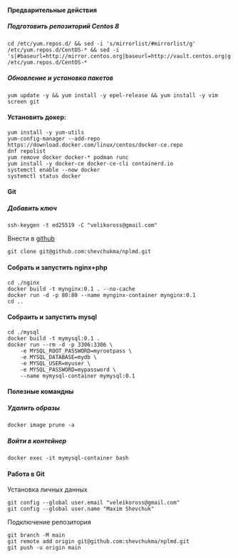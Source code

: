 #### Предварительные действия
##### Подготовить репозиторий Centos 8
```
cd /etc/yum.repos.d/ && sed -i 's/mirrorlist/#mirrorlist/g' /etc/yum.repos.d/CentOS-* && sed -i 's|#baseurl=http://mirror.centos.org|baseurl=http://vault.centos.org|g' /etc/yum.repos.d/CentOS-*
```
##### Обновление и установка пакетов
```
yum update -y && yum install -y epel-release && yum install -y vim screen git
```

#### Установить докер:
```
yum install -y yum-utils
yum-config-manager --add-repo https://download.docker.com/linux/centos/docker-ce.repo
dnf repolist
yum remove docker docker-* podman runc
yum install -y docker-ce docker-ce-cli containerd.io
systemctl enable --now docker
systemctl status docker
```
#### Git
##### Добавить ключ
```
ssh-keygen -t ed25519 -C "velikoross@gmail.com"
```
Внести в [github](https://github.com/settings/keys)
```
git clone git@github.com:shevchukma/nplmd.git
```

#### Собрать и запустить nginx+php
```
cd ./nginx
docker build -t mynginx:0.1 . --no-cache
docker run -d -p 80:80 --name mynginx-container mynginx:0.1
cd ..
```

#### Собраить и запустить mysql
```
cd ./mysql
docker build -t mymysql:0.1 .
docker run --rm -d -p 3306:3306 \
    -e MYSQL_ROOT_PASSWORD=myrootpass \
    -e MYSQL_DATABASE=mydb \
    -e MYSQL_USER=myuser \
    -e MYSQL_PASSWORD=mypassword \
    --name mymysql-container mymysql:0.1
```

#### Полезные командны
##### Удалить образы
```
docker image prune -a
```

##### Войти в контейнер
```
docker exec -it mymysql-container bash
```
#### Работа в Git
Установка личных данных
```
git config --global user.email "veleikoross@gmail.com"
git config --global user.name "Maxim Shevchuk"
```
Подключение репозитория
```
git branch -M main
git remote add origin git@github.com:shevchukma/nplmd.git
git push -u origin main
```
